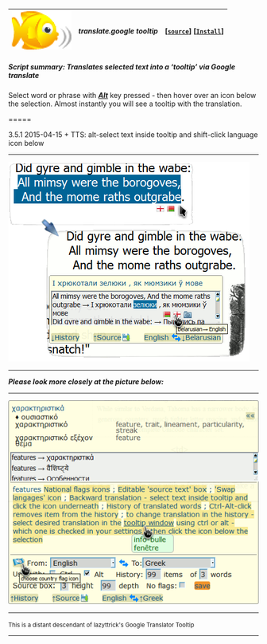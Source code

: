 | ![babelfish](/res/babelfish.gif) | ***translate.google tooltip*** | **[[`source`]](../src/translate.google_tooltip.user.js)** **[[`Install`]](/../../raw/master/src/translate.google_tooltip.user.js)** |
| :----: | :---- | ---------------------- |
##### *Script summary:*  Translates selected text into a ‘tooltip’ via Google translate 

Select word or phrase with <ins><strong><em>Alt</em></strong></ins> key pressed - then hover over an icon below the selection. 
Almost instantly you will see a tooltip with the translation. 

=====

3.5.1 2015-04-15 + TTS: alt-select text inside tooltip and shift-click language icon below <hr>

![screenshot](../res/gimble.png)<br><hr>
***Please look more closely at the picture below:***<br><hr>
![screenshot2](../res/tg3.gif)
<hr>
<small>This is a distant descendant of lazyttrick's Google Translator Tooltip</small>
 
----
